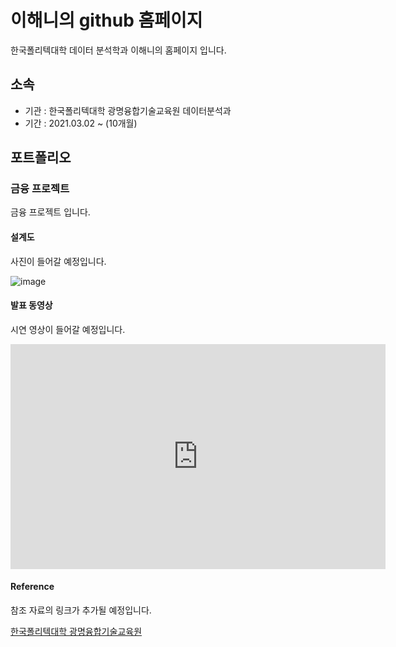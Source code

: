# 이해니의 github 홈페이지

한국폴리텍대학 데이터 분석학과 이해니의 홈페이지 입니다.

## 소속

- 기관 : 한국폴리텍대학 광명융합기술교육원 데이터분석과
- 기간 : 2021.03.02 ~ (10개월)

## 포트폴리오

### 금융 프로젝트

금융 프로젝트 입니다.

#### 설계도

사진이 들어갈 예정입니다.

![image](https://user-images.githubusercontent.com/77392444/109828243-ce5fae80-7c7f-11eb-9ed0-7fe4298906f1.png)

#### 발표 동영상

시연 영상이 들어갈 예정입니다.

<iframe id="ytplayer" type="text/html" width="600" height="360"
  src="https://www.youtube.com/embed/reOGfxYJre0"
  frameborder="0"></iframe>

#### Reference

참조 자료의 링크가 추가될 예정입니다.

[한국폴리텍대학 광명융합기술교육원](https://www.kopo.ac.kr/gm/index.do)
